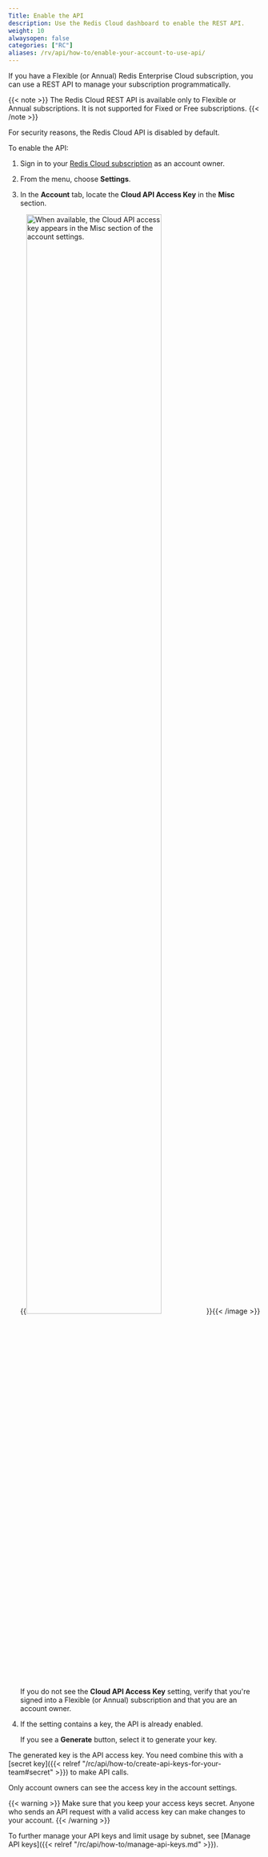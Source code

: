 ```yaml
---
Title: Enable the API
description: Use the Redis Cloud dashboard to enable the REST API.
weight: 10
alwaysopen: false
categories: ["RC"]
aliases: /rv/api/how-to/enable-your-account-to-use-api/
---
```


If you have a Flexible (or Annual) Redis Enterprise Cloud subscription, you can use a REST API to manage your subscription programmatically.

{{< note >}}
The Redis Cloud REST API is available only to Flexible or Annual subscriptions.  It is not supported for Fixed or Free subscriptions.
{{< /note >}}

For security reasons, the Redis Cloud API is disabled by default.

To enable the API:

1. Sign in to your [Redis Cloud subscription](https://app.redislabs.com) as an account owner.
1. From the menu, choose **Settings**.
1. In the **Account** tab, locate the **Cloud API Access Key** in the **Misc** section.

    {{<image filename="images/rc/settings-cloud-api-key.png" width="75%" alt="When available, the Cloud API access key appears in the Misc section of the account settings." >}}{{< /image >}}

    If you do not see the **Cloud API Access Key** setting, verify that you're signed into a Flexible (or Annual) subscription and that you are an account owner.

1. If the setting contains a key, the API is already enabled.  

    If you see a **Generate** button, select it to generate your key.

The generated key is the API access key. You need combine this with a [secret key]({{< relref "/rc/api/how-to/create-api-keys-for-your-team#secret" >}}) to make API calls.

Only account owners can see the access key in the account settings.

{{< warning >}}
Make sure that you keep your access keys secret. Anyone who sends an API request with a valid access key can make changes to your account.
{{< /warning >}}

To further manage your API keys and limit usage by subnet, see [Manage API keys]({{< relref "/rc/api/how-to/manage-api-keys.md" >}}).
